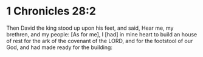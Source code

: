# 1 Chronicles 28:2

Then David the king stood up upon his feet, and said, Hear me, my brethren, and my people: [As for me], I [had] in mine heart to build an house of rest for the ark of the covenant of the LORD, and for the footstool of our God, and had made ready for the building: